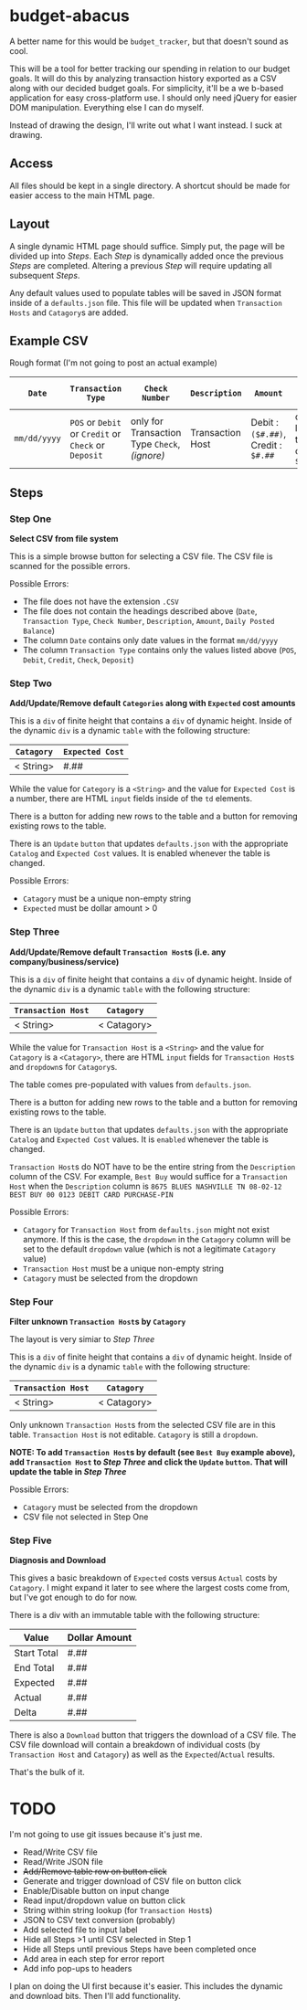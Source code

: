 # budget-abacus

A better name for this would be `budget_tracker`, but that doesn't sound as cool. 

This will be a tool for better tracking our spending in relation to our budget goals. It will do this by analyzing transaction history exported as a CSV along with our decided budget goals. For simplicity, it'll be a we b-based application for easy cross-platform use. I should only need jQuery for easier DOM manipulation. Everything else I can do myself.

Instead of drawing the design, I'll write out what I want instead. I suck at drawing. 

## Access

All files should be kept in a single directory. A shortcut should be made for easier access to the main HTML page. 

## Layout

A single dynamic HTML page should suffice. Simply put, the page will be divided up into _Steps_. Each _Step_ is dynamically added once the previous _Steps_ are completed. Altering a previous _Step_ will require updating all subsequent _Steps_. 

Any default values used to populate tables will be saved in JSON format inside of a `defaults.json` file. This file will be updated when `Transaction Hosts` and `Catagory`s are added.

## Example CSV

Rough format (I'm not going to post an actual example)

| `Date`         | `Transaction Type`                                 | `Check Number`                                | `Description`      | `Amount`                              | `Daily Posted Balance`                           |
|--------------|--------------------------------------------------|---------------------------------------------|------------------|-------------------------------------|------------------------------------------------|
| `mm/dd/yyyy` | `POS` or `Debit` or `Credit` or `Check` or `Deposit` | only for Transaction Type `Check`, _(ignore)_ | Transaction Host | Debit : `($#.##)`, Credit : `$#.##` | only for last transaction of the day, `$#.##` |

## Steps

### Step One

**Select CSV from file system**

This is a simple browse button for selecting a CSV file. The CSV file is scanned for the possible errors.

Possible Errors: 
 - The file does not have the extension `.CSV`
 - The file does not contain the headings described above (`Date`, `Transaction Type`, `Check Number`, `Description`, `Amount`, `Daily Posted Balance`)
 - The column `Date` contains only date values in the format `mm/dd/yyyy`
 - The column `Transaction Type` contains only the values listed above (`POS`, `Debit`, `Credit`, `Check`, `Deposit`)


### Step Two

**Add/Update/Remove default `Categories` along with `Expected` cost amounts** 

This is a `div` of finite height that contains a `div` of dynamic height. Inside of the dynamic `div` is a dynamic `table` with the following structure:

| `Catagory` | `Expected Cost` |
|------------|-----------------|
| < String>   | #.##            |

While the value for `Category` is a `<String>` and the value for `Expected Cost` is a number, there are HTML `input` fields inside of the `td` elements. 

There is a button for adding new rows to the table and a button for removing existing rows to the table. 

There is an `Update` `button` that updates `defaults.json` with the appropriate `Catalog` and `Expected Cost` values. It is enabled whenever the table is changed. 

Possible Errors: 
 - `Catagory` must be a unique non-empty string
 - `Expected` must be dollar amount > 0

### Step Three

**Add/Update/Remove default `Transaction Host`s (i.e. any company/business/service)**

This is a `div` of finite height that contains a `div` of dynamic height. Inside of the dynamic `div` is a dynamic `table` with the following structure:

| `Transaction Host` | `Catagory` |
|------------|-----------------|
| < String>   | < Catagory>            |

While the value for `Transaction Host` is a `<String>` and the value for `Catagory` is a `<Catagory>`, there are HTML `input` fields for `Transaction Host`s and `dropdown`s for `Catagory`s.

The table comes pre-populated with values from `defaults.json`.

There is a button for adding new rows to the table and a button for removing existing rows to the table. 

There is an `Update` `button` that updates `defaults.json` with the appropriate `Catalog` and `Expected Cost` values. It is `enabled` whenever the table is changed. 

`Transaction Host`s do NOT have to be the entire string from the `Description` column of the CSV. For example, `Best Buy` would suffice for a `Transaction Host` when the `Description` column is `8675 BLUES NASHVILLE TN 08-02-12 BEST BUY 00 0123 DEBIT CARD PURCHASE-PIN`


Possible Errors: 
 - `Catagory` for `Transaction Host` from `defaults.json` might not exist anymore. If this is the case, the `dropdown` in the `Catagory` column will be set to the default `dropdown` value (which is not a legitimate `Catagory` value)
 - `Transaction Host` must be a unique non-empty string
 - `Catagory` must be selected from the dropdown

### Step Four

**Filter unknown `Transaction Host`s by `Catagory`**

The layout is very simiar to _Step Three_

This is a `div` of finite height that contains a `div` of dynamic height. Inside of the dynamic `div` is a dynamic `table` with the following structure:

| `Transaction Host` | `Catagory` |
|------------|-----------------|
| < String>   | < Catagory>            |

Only unknown `Transaction Host`s from the selected CSV file are in this table. `Transaction Host` is not editable. `Catagory` is still a `dropdown`.

**NOTE: To add `Transaction Host`s by default (see `Best Buy` example above), add `Transaction Host` to _Step Three_ and click the `Update` `button`. That will update the table in _Step Three_**

Possible Errors: 
 - `Catagory` must be selected from the dropdown
 - CSV file not selected in Step One

### Step Five

**Diagnosis and Download**

This gives a basic breakdown of `Expected` costs versus `Actual` costs by `Catagory`. I might expand it later to see where the largest costs come from, but I've got enough to do for now.

There is a div with an immutable table with the following structure: 

| Value | Dollar Amount |
|-------------|------|
| Start Total | #.## |
| End Total   | #.## |
| Expected    | #.## |
| Actual      | #.## |
| Delta       | #.## |

There is also a `Download` button that triggers the download of a CSV  file. The CSV file download will contain a breakdown of individual costs (by `Transaction Host` and `Catagory`) as well as the `Expected`/`Actual` results. 

That's the bulk of it. 

# TODO

I'm not going to use git issues because it's just me. 

- Read/Write CSV file
- Read/Write JSON file
- ~~Add/Remove table row on button click~~
- Generate and trigger download of CSV file on button click
- Enable/Disable button on input change
- Read input/dropdown value on button click
- String within string lookup (for `Transaction Host`s)
- JSON to CSV text conversion (probably)
- Add selected file to input label
- Hide all Steps >1 until CSV selected in Step 1
- Hide all Steps until previous Steps have been completed once
- Add area in each step for error report
- Add info pop-ups to headers

I plan on doing the UI first because it's easier. This includes the dynamic and download bits. Then I'll add functionality. 



